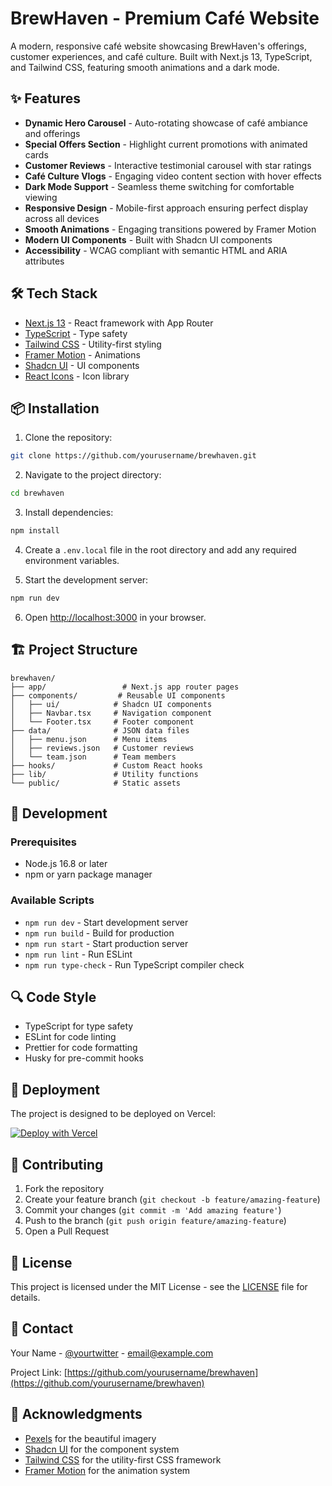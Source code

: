 # BrewHaven - Premium Café Website

A modern, responsive café website showcasing BrewHaven's offerings, customer experiences, and café culture. Built with Next.js 13, TypeScript, and Tailwind CSS, featuring smooth animations and a dark mode.

## ✨ Features

- **Dynamic Hero Carousel** - Auto-rotating showcase of café ambiance and offerings
- **Special Offers Section** - Highlight current promotions with animated cards
- **Customer Reviews** - Interactive testimonial carousel with star ratings
- **Café Culture Vlogs** - Engaging video content section with hover effects
- **Dark Mode Support** - Seamless theme switching for comfortable viewing
- **Responsive Design** - Mobile-first approach ensuring perfect display across all devices
- **Smooth Animations** - Engaging transitions powered by Framer Motion
- **Modern UI Components** - Built with Shadcn UI components
- **Accessibility** - WCAG compliant with semantic HTML and ARIA attributes

## 🛠️ Tech Stack

- [Next.js 13](https://nextjs.org/) - React framework with App Router
- [TypeScript](https://www.typescriptlang.org/) - Type safety
- [Tailwind CSS](https://tailwindcss.com/) - Utility-first styling
- [Framer Motion](https://www.framer.com/motion/) - Animations
- [Shadcn UI](https://ui.shadcn.com/) - UI components
- [React Icons](https://react-icons.github.io/react-icons/) - Icon library

## 📦 Installation

1. Clone the repository:

```bash
git clone https://github.com/yourusername/brewhaven.git
```

2. Navigate to the project directory:

```bash
cd brewhaven
```

3. Install dependencies:

```bash
npm install
```

4. Create a `.env.local` file in the root directory and add any required environment variables.

5. Start the development server:

```bash
npm run dev
```

6. Open [http://localhost:3000](http://localhost:3000) in your browser.

## 🏗️ Project Structure

```
brewhaven/
├── app/                 # Next.js app router pages
├── components/         # Reusable UI components
│   ├── ui/            # Shadcn UI components
│   ├── Navbar.tsx     # Navigation component
│   └── Footer.tsx     # Footer component
├── data/              # JSON data files
│   ├── menu.json      # Menu items
│   ├── reviews.json   # Customer reviews
│   └── team.json      # Team members
├── hooks/             # Custom React hooks
├── lib/               # Utility functions
└── public/            # Static assets
```

## 🚀 Development

### Prerequisites

- Node.js 16.8 or later
- npm or yarn package manager

### Available Scripts

- `npm run dev` - Start development server
- `npm run build` - Build for production
- `npm run start` - Start production server
- `npm run lint` - Run ESLint
- `npm run type-check` - Run TypeScript compiler check

## 🔍 Code Style

- TypeScript for type safety
- ESLint for code linting
- Prettier for code formatting
- Husky for pre-commit hooks

## 🚀 Deployment

The project is designed to be deployed on Vercel:

[![Deploy with Vercel](https://vercel.com/button)](https://vercel.com/new/clone?repository-url=https://github.com/yourusername/brewhaven)

## 🤝 Contributing

1. Fork the repository
2. Create your feature branch (`git checkout -b feature/amazing-feature`)
3. Commit your changes (`git commit -m 'Add amazing feature'`)
4. Push to the branch (`git push origin feature/amazing-feature`)
5. Open a Pull Request

## 📄 License

This project is licensed under the MIT License - see the [LICENSE](LICENSE) file for details.

## 👥 Contact

Your Name - [@yourtwitter](https://twitter.com/yourtwitter) - email@example.com

Project Link: [https://github.com/yourusername/brewhaven](https://github.com/yourusername/brewhaven)

## 🙏 Acknowledgments

- [Pexels](https://www.pexels.com/) for the beautiful imagery
- [Shadcn UI](https://ui.shadcn.com/) for the component system
- [Tailwind CSS](https://tailwindcss.com/) for the utility-first CSS framework
- [Framer Motion](https://www.framer.com/motion/) for the animation system
